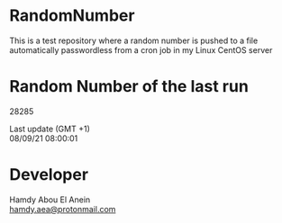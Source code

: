 # RandomNumber    
This is a test repository where a random number is pushed to a file automatically passwordless from a cron job in my Linux CentOS server    
# Random Number of the last run   
28285
      
Last update (GMT +1)    
08/09/21 08:00:01
# Developer    
Hamdy Abou El Anein   
hamdy.aea@protonmail.com
